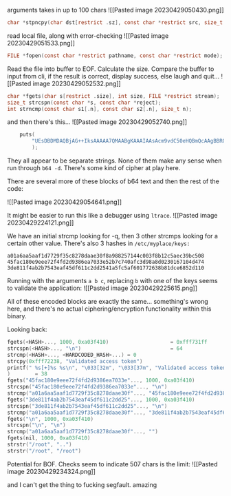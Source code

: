 arguments takes in up to 100 chars
![[Pasted image 20230429050430.png]]
```c
char *stpncpy(char dst[restrict .sz], const char *restrict src, size_t sz);`
```

read local file, along with error-checking
![[Pasted image 20230429051533.png]]
```c
FILE *fopen(const char *restrict pathname, const char *restrict mode);
```

Read the file into buffer to EOF. Calculate the size. Compare the buffer to input from cli, if the result is correct, display success, else laugh and quit...
![[Pasted image 20230429052532.png]]
```c
char *fgets(char s[restrict .size], int size, FILE *restrict stream);
size_t strcspn(const char *s, const char *reject);
int strncmp(const char s1[.n], const char s2[.n], size_t n);
```

and then there's this...
![[Pasted image 20230429052740.png]]
```c
    puts(
        "UEsDBDMDAQBjAG++IksAAAAA7QMAABgKAAAIAAsAcm9vdC50eHQBmQcAAgBBRQEIAEbBKBl0rFrayqfbwJ2YyHunnYq 1Za6G7XLo8C3RH/hu0fArpSvYauq4AUycRmLuWvPyJk3sF+HmNMciNHfFNLD3LdkGmgwSW8j50xlO6SWiH5qU1Edz340 bxpSlvaKvE4hnK/oan4wWPabhw/2rwaaJSXucU+pLgZorY67Q/Y6cfA2hLWJabgeobKjMy0njgC9c8cQDaVrfE/ZiS1S +rPgz/e2Pc3lgkQ+lAVBqjo4zmpQltgIXauCdhvlA1Pe/BXhPQBJab7NVF6Xm3207EfD3utbrcuUuQyF+rQhDCKsAEhq Q+Yyp1Tq2o6BvWJlhtWdts7rCubeoZPDBD6Mejp3XYkbSYYbzmgr1poNqnzT5XPiXnPwVqH1fG8OSO56xAvxx2mU2EP+ Yhgo4OAghyW1sgV8FxenV8p5c+u9bTBTz/7WlQDI0HUsFAOHnWBTYR4HTvyi8OPZXKmwsPAG1hrlcrNDqPrpsmxxmVR8 xSRbBDLSrH14pXYKPY/a4AZKO/GtVMULlrpbpIFqZ98zwmROFstmPl/cITNYWBlLtJ5AmsyCxBybfLxHdJKHMsK6Rp4M O+wXrd/EZNxM8lnW6XNOVgnFHMBsxJkqsYIWlO0MMyU9L1CL2RRwm2QvbdD8PLWA/jp1fuYUdWxvQWt7NjmXo7crC1dA 0BDPg5pVNxTrOc6lADp7xvGK/kP4F0eR+53a4dSL0b6xFnbL7WwRpcF+Ate/Ut22WlFrg9A8gqBC8Ub1SnBU2b93ElbG 9SFzno5TFmzXk3onbLaaEVZl9AKPA3sGEXZvVP+jueADQsokjJQwnzg1BRGFmqWbR6hxPagTVXBbQ+hytQdd26PCuhmR UyNjEIBFx/XqkSOfAhLI9+Oe4FH3hYqb1W6xfZcLhpBs4Vwh7t2WGrEnUm2/F+X/OD+s9xeYniyUrBTEaOWKEv2NOUZu dU6X2VOTX6QbHJryLdSU9XLHB+nEGeq+sdtifdUGeFLct+Ee2pgR/AsSexKmzW09cx865KuxKnR3yoC6roUBb30Ijm5v Quzg/RM71P5ldpCK70RemYniiNeluBfHwQLOxkDn/8MN0CEBr1eFzkCNdblNBVA7b9m7GjoEhQXOpOpSGrXwbiHHm5C7 Zn4kZtEy729ZOo71OVuT9i+4vCiWQLHrdxYkqiC7lmfCjMh9e05WEy1EBmPaFkYgxK2c6xWErsEv38++8xdqAcdEGXJB R2RT1TlxG/YlB4B7SwUem4xG6zJYi452F1klhkxloV6paNLWrcLwokdPJeCIrUbn+C9TesqoaaXASnictzNXUKzT905O FOcJwt7FbxyXk0z3FxD/tgtUHcFBLAQI/AzMDAQBjAG++IksAAAAA7QMAABgKAAAIAAsAAAAAAAAAIIC0gQAAAAByb29 0LnR4dAGZBwACAEFFAQgAUEsFBgAAAAABAAEAQQAAAB4EAAAAAA=="
        );
```

They all appear to be separate strings. None of them make any sense when run through `b64 -d`. There's some kind of cipher at play here.

There are several more of these blocks of b64 text and then the rest of the code:

![[Pasted image 20230429054641.png]]

It might be easier to run this like a debugger using `ltrace`.
![[Pasted image 20230429224121.png]]

We have an initial strcmp looking for -q, then 3 other strcmps looking for a certain other value. There's also 3 hashes in `/etc/myplace/keys:`
```
a01a6aa5aaf1d7729f35c8278daae30f8a988257144c003f8b12c5aec39bc508  
45fac180e9eee72f4fd2d9386ea7033e52b7c740afc3d98a8d0230167104d474  
3de811f4ab2b7543eaf45df611c2dd2541a5fc5af601772638b81dce6852d110
```

Running with the arguments `a b c`, replacing `b` with one of the keys seems to validate the application:
![[Pasted image 20230429225615.png]]

All of these encoded blocks are exactly the same... something's wrong here, and there's no actual ciphering/encryption functionality within this binary.

Looking back:
```c
fgets(<HASH>..., 1000, 0xa03f410)                    = 0xfff731ff  
strcspn(<HASH>..., "\n")                             = 64  
strcmp(<HASH>..., <HARDCODED_HASH>...) = 0  
strcpy(0xfff72238, "Validated access token")                                     = 0xfff72238  
printf(" %s[+]%s %s\n", "\033[32m", "\033[37m", "Validated access token" [+] Validated access token  
)        = 38  
fgets("45fac180e9eee72f4fd2d9386ea7033e"..., 1000, 0xa03f410)                    = 0xfff731ff  
strcspn("45fac180e9eee72f4fd2d9386ea7033e"..., "\n")                             = 64  
strcmp("a01a6aa5aaf1d7729f35c8278daae30f"..., "45fac180e9eee72f4fd2d9386ea7033e"...) = 1  
fgets("3de811f4ab2b7543eaf45df611c2dd25"..., 1000, 0xa03f410)                    = 0xfff731ff  
strcspn("3de811f4ab2b7543eaf45df611c2dd25"..., "\n")                             = 64  
strcmp("a01a6aa5aaf1d7729f35c8278daae30f"..., "3de811f4ab2b7543eaf45df611c2dd25"...) = 1  
fgets("\n", 1000, 0xa03f410)                                                     = 0xfff731ff  
strcspn("\n", "\n")                                                              = 0  
strcmp("a01a6aa5aaf1d7729f35c8278daae30f"..., "")                                = 1  
fgets(nil, 1000, 0xa03f410)                                                      = 0  
strstr("/root", "..")                                                            = nil  
strstr("/root", "/root")                                                         = "/root"
```

Potential for BOF. Checks seem to indicate 507 chars is the limit:
![[Pasted image 20230429234324.png]]

and I can't get the thing to fucking segfault. amazing